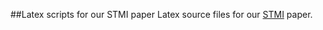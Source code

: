 ##Latex scripts for our STMI paper
Latex source files for our <a href="http://stmi2014.ece.cornell.edu/" target="_blank">STMI</a> paper.